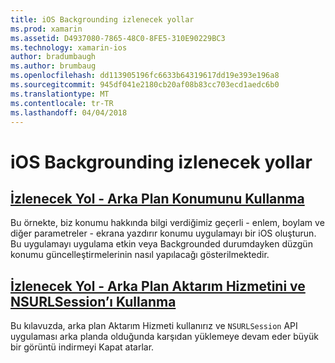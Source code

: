```yaml
---
title: iOS Backgrounding izlenecek yollar
ms.prod: xamarin
ms.assetid: D4937080-7865-48C0-8FE5-310E90229BC3
ms.technology: xamarin-ios
author: bradumbaugh
ms.author: brumbaug
ms.openlocfilehash: dd113905196fc6633b64319617dd19e393e196a8
ms.sourcegitcommit: 945df041e2180cb20af08b83cc703ecd1aedc6b0
ms.translationtype: MT
ms.contentlocale: tr-TR
ms.lasthandoff: 04/04/2018
---
```

# <a name="ios-backgrounding-walkthroughs"></a>iOS Backgrounding izlenecek yollar

##  <a name="walkthrough---using-background-locationiosapp-fundamentalsbackgroundingios-backgrounding-walkthroughslocation-walkthroughmd"></a>[İzlenecek Yol - Arka Plan Konumunu Kullanma](~/ios/app-fundamentals/backgrounding/ios-backgrounding-walkthroughs/location-walkthrough.md)

Bu örnekte, biz konumu hakkında bilgi verdiğimiz geçerli - enlem, boylam ve diğer parametreler - ekrana yazdırır konumu uygulamayı bir iOS oluşturun. Bu uygulamayı uygulama etkin veya Backgrounded durumdayken düzgün konumu güncelleştirmelerinin nasıl yapılacağı gösterilmektedir.

##  <a name="walkthrough---using-background-transfer-service-and-nsurlsessioniosapp-fundamentalsbackgroundingios-backgrounding-walkthroughsbackground-transfer-walkthroughmd"></a>[İzlenecek Yol - Arka Plan Aktarım Hizmetini ve NSURLSession’ı Kullanma](~/ios/app-fundamentals/backgrounding/ios-backgrounding-walkthroughs/background-transfer-walkthrough.md)

Bu kılavuzda, arka plan Aktarım Hizmeti kullanırız ve `NSURLSession` API uygulaması arka planda olduğunda karşıdan yüklemeye devam eder büyük bir görüntü indirmeyi Kapat atarlar.
